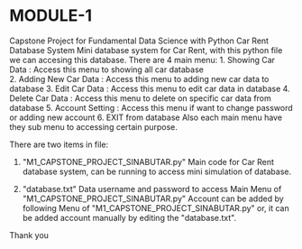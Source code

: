 # MODULE-1
Capstone Project for Fundamental Data Science with Python
Car Rent Database System
  Mini database system for Car Rent, with this python file we can accesing this database. There are 4 main menu:
    1. Showing Car Data     : Access this menu to showing all car database <br>
    2. Adding New Car Data  : Access this menu to adding new car data to database
    3. Edit Car Data        : Access this menu to edit car data in database
    4. Delete Car Data      : Access this menu to delete on specific car data from database
    5. Account Setting      : Access this menu if want to change password or adding new account 
    6. EXIT from database
  Also each main menu have they sub menu to accessing certain purpose.
  

There are two items in file:
  1.  "M1_CAPSTONE_PROJECT_SINABUTAR.py"
      Main code for Car Rent database system, can be running to access mini simulation of database.
      
  2.  "database.txt"
      Data username and password to access Main Menu of "M1_CAPSTONE_PROJECT_SINABUTAR.py"
      Account can be added by following Menu of "M1_CAPSTONE_PROJECT_SINABUTAR.py" or,
      it can be added account manually by editing the "database.txt".

Thank you      
